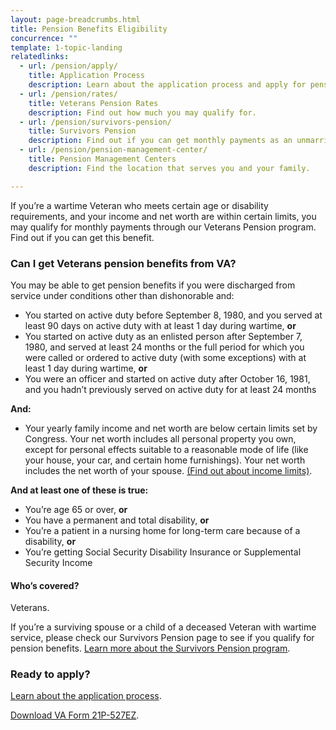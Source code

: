```yaml
---
layout: page-breadcrumbs.html
title: Pension Benefits Eligibility
concurrence: ""
template: 1-topic-landing
relatedlinks:
  - url: /pension/apply/
    title: Application Process
    description: Learn about the application process and apply for pension benefits.
  - url: /pension/rates/
    title: Veterans Pension Rates
    description: Find out how much you may qualify for.
  - url: /pension/survivors-pension/
    title: Survivors Pension
    description: Find out if you can get monthly payments as an unmarried surviving spouse or unmarried child of a deceased Veteran with wartime service
  - url: /pension/pension-management-center/
    title: Pension Management Centers
    description: Find the location that serves you and your family. 

---
```


<div class="va-introtext">

If you’re a wartime Veteran who meets certain age or disability requirements, and your income and net worth are within certain limits, you may qualify for monthly payments through our Veterans Pension program. Find out if you can get this benefit. 

</div>

<div class="feature" markdown=“1”>

### Can I get Veterans pension benefits from VA?

You may be able to get pension benefits if you were discharged from service under conditions other than dishonorable and:

- You started on active duty before September 8, 1980, and you served at least 90 days on active duty with at least 1 day during wartime, **or**
- You started on active duty as an enlisted person after September 7, 1980, and served at least 24 months or the full period for which you were called or ordered to active duty (with some exceptions) with at least 1 day during wartime, **or**
- You were an officer and started on active duty after October 16, 1981, and you hadn’t previously served on active duty for at least 24 months

**And:**

- Your yearly family income and net worth are below certain limits set by Congress. Your net worth includes all personal property you own, except for personal effects suitable to a reasonable mode of life (like your house, your car, and certain home furnishings). Your net worth includes the net worth of your spouse. [(Find out about income limits)](/pension/rates/).

**And at least one of these is true:**

- You’re age 65 or over, **or**
- You have a permanent and total disability, **or**
- You’re a patient in a nursing home for long-term care because of a disability, **or**
- You’re getting Social Security Disability Insurance or Supplemental Security Income

#### Who’s covered?

Veterans.

If you’re a surviving spouse or a child of a deceased Veteran with wartime service, please check our Survivors Pension page to see if you qualify for pension benefits. [Learn more about the Survivors Pension program](/pension/survivors-pension/).

</div>

### Ready to apply?

[Learn about the application process](/pension/apply/). 

<a class=“usa-button-primary” href="http://www.vba.va.gov/pubs/forms/VBA-21P-527EZ-ARE.pdf">Download VA Form 21P-527EZ</a>.
